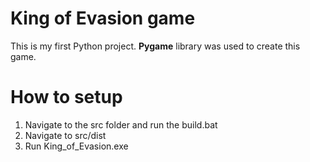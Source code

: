 # King of Evasion game
This is my first Python project. **Pygame** library was used to create this game.

# How to setup
1) Navigate to the src folder and run the build.bat
2) Navigate to src/dist
3) Run King_of_Evasion.exe
